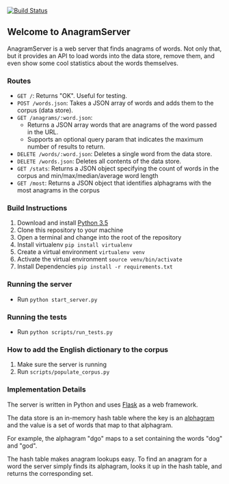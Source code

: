 [![Build Status](https://travis-ci.org/adrielklein/anagram-server.svg?branch=master)](https://travis-ci.org/adrielklein/anagram-server)

## Welcome to AnagramServer
AnagramServer is a web server that finds anagrams of words. Not only that, but it provides an API to load words into the data store, remove them, and even show some cool statistics about the words themselves.


### Routes
- `GET /`: Returns "OK". Useful for testing.
- `POST /words.json`: Takes a JSON array of words and adds them to the corpus (data store).
- `GET /anagrams/:word.json`:
  - Returns a JSON array words that are anagrams of the word passed in the URL.
  - Supports an optional query param that indicates the maximum number of results to return.
- `DELETE /words/:word.json`: Deletes a single word from the data store.
- `DELETE /words.json`: Deletes all contents of the data store.
- `GET /stats`:  Returns a JSON object specifying the count of words in the corpus and min/max/median/average word length
- `GET /most`: Returns a JSON object that identifies alphagrams with the most anagrams in the corpus

### Build Instructions
1. Download and install [Python 3.5](https://www.python.org/downloads/release/python-350/)
1. Clone this repository to your machine
1. Open a terminal and change into the root of the repository
1. Install virtualenv `pip install virtualenv`
1. Create a virtual environment `virtualenv venv`
1. Activate the virtual environment `source venv/bin/activate`
1. Install Dependencies `pip install -r requirements.txt`

### Running the server
- Run `python start_server.py`

### Running the tests
- Run `python scripts/run_tests.py`

### How to add the English dictionary to the corpus
1. Make sure the server is running
1. Run `scripts/populate_corpus.py`

### Implementation Details

The server is written in Python and uses [Flask](http://flask.pocoo.org/) as a web framework.

The data store is an in-memory hash table where the key is an [alphagram](https://en.wikipedia.org/wiki/Alphagram) and the value is a set of words that map to that alphagram.

For example, the alphagram "dgo" maps to a set containing the words "dog" and "god".

The hash table makes anagram lookups easy. To find an anagram for a word the server simply finds its alphagram, looks it up in the hash table, and returns the corresponding set.
